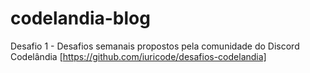 # codelandia-blog
Desafio 1 - Desafios semanais propostos pela comunidade do Discord Codelândia [https://github.com/iuricode/desafios-codelandia]
